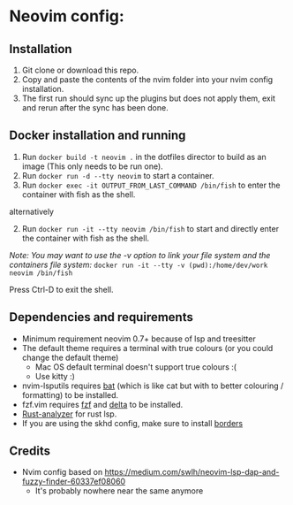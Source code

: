 # Neovim config:

## Installation
1. Git clone or download this repo.
2. Copy and paste the contents of the nvim folder into your nvim config installation.
3. The first run should sync up the plugins but does not apply them, exit and rerun after the sync has been done.

## Docker installation and running
1. Run `docker build -t neovim .` in the dotfiles director to build as an image (This only needs to be run one).
2. Run `docker run -d --tty neovim` to start a container.
3. Run `docker exec -it OUTPUT_FROM_LAST_COMMAND /bin/fish` to enter the container with fish as the shell.

alternatively

2. Run `docker run -it --tty neovim /bin/fish` to start and directly enter the container with fish as the shell.

*Note: You may want to use the -v option to link your file system and the containers file system:* `docker run -it --tty -v (pwd):/home/dev/work neovim /bin/fish`

Press Ctrl-D to exit the shell.

## Dependencies and requirements
- Minimum requirement neovim 0.7+ because of lsp and treesitter
- The default theme requires a terminal with true colours (or you could change the default theme)
    - Mac OS default terminal doesn't support true colours :(
    - Use kitty :)
- nvim-lsputils requires [bat](https://github.com/sharkdp/bat) (which is like cat but with to better colouring / formatting) to be installed.
- fzf.vim requires [fzf](https://github.com/junegunn/fzf) and [delta](https://github.com/dandavison/delta) to be installed.
- [Rust-analyzer](https://rust-analyzer.github.io/) for rust lsp.
- If you are using the skhd config, make sure to install [borders](https://github.com/FelixKratz/JankyBorders)

## Credits
- Nvim config based on https://medium.com/swlh/neovim-lsp-dap-and-fuzzy-finder-60337ef08060
    - It's probably nowhere near the same anymore

